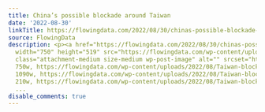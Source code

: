 ```yaml
---
title: China’s possible blockade around Taiwan
date: '2022-08-30'
linkTitle: https://flowingdata.com/2022/08/30/chinas-possible-blockade-around-taiwan/
source: FlowingData
description: <p><a href="https://flowingdata.com/2022/08/30/chinas-possible-blockade-around-taiwan/"><img
  width="750" height="519" src="https://flowingdata.com/wp-content/uploads/2022/08/Taiwan-blockade-750x519.png"
  class="attachment-medium size-medium wp-post-image" alt="" srcset="https://flowingdata.com/wp-content/uploads/2022/08/Taiwan-blockade-750x519.png
  750w, https://flowingdata.com/wp-content/uploads/2022/08/Taiwan-blockade-1090x754.png
  1090w, https://flowingdata.com/wp-content/uploads/2022/08/Taiwan-blockade-210x145.png
  210w, https://flowingdata.com/wp-content/uploads/2022/08/Taiwan-blockade-768x53
  ...
disable_comments: true
---
```

<p><a href="https://flowingdata.com/2022/08/30/chinas-possible-blockade-around-taiwan/"><img width="750" height="519" src="https://flowingdata.com/wp-content/uploads/2022/08/Taiwan-blockade-750x519.png" class="attachment-medium size-medium wp-post-image" alt="" srcset="https://flowingdata.com/wp-content/uploads/2022/08/Taiwan-blockade-750x519.png 750w, https://flowingdata.com/wp-content/uploads/2022/08/Taiwan-blockade-1090x754.png 1090w, https://flowingdata.com/wp-content/uploads/2022/08/Taiwan-blockade-210x145.png 210w, https://flowingdata.com/wp-content/uploads/2022/08/Taiwan-blockade-768x53 ...